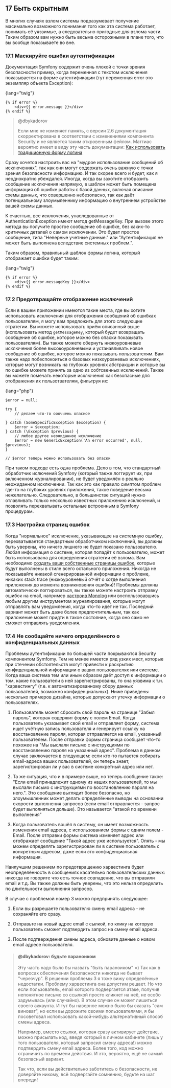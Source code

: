 ## 17 Быть скрытным

В многих случаях взлом системы подразумевает получение масимально возможного понимания того как эта система
работает, понимать её уязвимые, а следовательно пригодные для взлома части. Таким образом вам нужно быть 
весьма осторожными в плане того, что вы вообще показываете во вне.

### 17.1 Маскируйте ошибки аутентификации

Документация Symfony содержит очень плохой с точки зрения безопасности пример, когда переменная с текстом исключения 
показывается на форме аутентификации (тут переменная error это экземпляр объекта Exception):

{lang="twig"}
~~~~~~~~~~~~~
{% if error %}
    <div>{{ error.message }}</div>
{% endif %}
~~~~~~~~~~~~~

> @dbykadorov
>
> Если мне не изменяет память, с версии 2.6 документация скорректирована в соответствии с изменениями 
> компонента Security и не является таким откровенным фейлом. Маттиас вероятно имеет в виду эту часть документации: 
> [Как использовать традиционную форму логина](http://symfony.com/doc/master/security/form_login_setup.html)

Сразу хочется настроить вас на "мудрое использование сообщений об исключениях", так как они могут содержать
очень важную с точки зрения безопасности информацию. И так скорее всего и будет, как я неоднократно убеждался.
Иногда, когда вы захотите отобразить сообщение исключения напрямую, в шаблон может быть помещена информация об
ошибке работы с базой данных, включая описание схемы данных, что совершенно небезопасно, так как даёт потенциальному
злоумыленнику информацию о внутреннем устройстве вашей схемы данных.

К счасттью, все исключения, унаследованные от AuthenticationException имеют метод getMessageKey. При 
вызове этого метода вы получите простое сообщение об ощибке, без каких-то критичных деталей о самом
исключении. Это будет простое сообщение, типа "Неверные учетные данные." или "Аутентификация не может быть
выполнена вследствие системных проблем.".

Таким образом, правильный шаблон формы логина, который отображает ошибки будет таким:

{lang="twig"}
~~~~~~~~~~~~~
{% if error %}
    <div>{{ error.messageKey }}</div>
{% endif %}
~~~~~~~~~~~~~

### 17.2 Предотвращайте отображение исключений

Если в вашем приложении имеются такие места, где вы хотите использовать исключения для отображения
сообщений об ошибках пользователям, я могу вам предложить для этого следующие стратегии. Вы можете использовать
приём описанный выше (использовать метод `getMessageKey`, который будет возвращать сообщение об ошибке, которое
можно без опаски показывать пользователям). Вы также можете обернуть низкоуровневые исключения более
высокоуровневыми и устанавливать новое сообщение об ошибке, которое можно показывать пользователям. Вам
также надо побеспокоиться о базовых низкоуровневых исключениях, которые могут возникать на глубоких уровнях
абстракции и которые вы по ошибке можете принять за одно из собтсвенных исключений. Также вы можете помечать
некоторые исключения как безопасные для отображения их пользотвателям, фильтруя их:

{lang="php"}
~~~~~~~~~~~~
$error = null;

try {
    // делаем что-то оооччень опасное
    ...
} catch (SomeSpecificException $exception) {
    $error = $exception;
} catch (\Exception $previous) {
    // любое другое неожиданное исключение
    $error = new GenericException('An error occurred', null, $previous);
}

// $error теперь можно использовать без опаски
~~~~~~~~~~~~

При таком подходе есть одна проблема. Дело в том, что стандартный обработчик ислючений Symfony (который также
логгирует их, при включенном журналировании), не будет уведомлён о реально неожиданном исключении. Так как это
как правило симптом проблем где-то на глубоких уровнях приложения, такое поведение весьма нежелательно. Следовательно,
в большинстве ситуаций нужно отлавливать только несколько известных приложению исключений, и позволять перехватывать
остальные встроенным в Symfony процедурам.

### 17.3 Настройка страниц ошибок

Когда "нормальное" исключение, указывающее на системную ошибку, перехватывается стандартным обработчиком исключений,
вы должны быть уверены, что ничего лишнего не будет показано пользователю. Любая информация о системе, которая 
попадёт к пользователю, может быть использована для определения стратегии её взлома. Вам необходимо
[создать ваши собственные страницы ошибок](http://symfony.com/doc/master/controller/error_pages.html), которые
будут выполнены в стиле всего остального приложения. Никогда не показывайте никакой сгенерированной информации
о проблеме, никаких stack trace (низкоуровневый отчёт о хотде выполнения приложения до момента возникновения ошибки)!
Проблемы должны автоматически логгироваться, вы также можете настроить отправку ошибок на email, например
[настроив Monolog](http://symfony.com/doc/master/logging/monolog_email.html) или воспользовавшись любым другим 
инструментом журналирования, которые могут отправлять вам уведомления, когда что-то идёт не так. Последний вариант 
может быть даже более предпочтительным, так как приложение может придти в такое состояние, когда оно само не
сможет отправлять уведомления.

### 17.4 Не сообщайте ничего определённого о конфиденциальных данных

Проблемы аутентификации по большей части покрываются Security компонентом Symfomy. Тем не менее имеется
ряд узких мест, которые при стечении обстоятельств могут привести к раскрытию конфиденциальной 
информации о ваших пользователях или системе. Когда ваша система тем или иным образом даёт доступ к информации 
о том, какие пользователи в ней зарегистрированы, то она уязвима к т.н. "харвестингу" (т.е. к автоматизированному
сбору данных пользователей, возможно конфиденциальных). Ниже приведены несколько примеров дизайна, которые допускают
утечку информации о пользователях.

1. Пользователь может сбросить свой пароль на странице "Забыл пароль", которая содержит форму с полем Email.
Когда пользователь укзазывает свой email и отправляет форму, система ищет учётную запись пользователя и 
генерирует ссылку на восстановление пароля, которая отправляется на email, указанный пользователем. После отправки
формы страница сообщает что-то похожее на "Мы выслали письмо с инструкциями по восстановлению пароля на указанный 
адрес". Проблема в данном случае заключается в следующем: если кто-то пытается собирать email-адреса ваших 
пользователей, он теперь знает, зарегистрирован ли у вас в системе конкретный адрес или нет.

2. Та же ситуация, что и в примере выше, но теперь сообщение такое: "Если email принадлежит одному из наших
пользователей, то мы выслали письмо с инструкциями по восстановлению пароля на него.". Это сообщение выглядит более
безопасно, но злоумышленник может делать определённые выводы на основании скорости выполнения запросов (если
email отправляется - запрос будет выполняться дольше). Это называется "атакой по времени выполнения"

3. Когда пользователь вошёл в систему, он имеет возможность изменения email адреса, с использованием формы
с одним полем - Email. После отправки формы система изменяет адрес или отображает сообщение "Такой адрес уже
используется". Опять - мы можем определять зарегистрирован ли в системе пользователь с конкретным адресом, даже
если это конфиденциальная информация.

Наилучшим решением по предотвращению харвестинга будет неопределённость в сообщениях касательно пользовательских 
данных: никогда не говорите что есть точное совпадение, что вы отправили email и т.д. Вы также должны быть уверены, 
что это нельзя определить по длительности выполнения запросов.

В случае с проблемой номер 3 можно предпринять следующее:

1. Если вы разрешаете пользователю смену email адреса - не сохраняйте его сразу.

2. Отправьте на новый адрес email с сылкой, по клику на которую пользователь сможет подтвердить запрос
на смену email адреса.

3. После подтверждения смены адреса, обновите данные о новом email адресе пользователя.

> #### @dbykadorov: будьте параноиком
>
> Эту часть надо было бы назвать "быть параноиком" =) Так как в вопросах обеспечения безопасности никогда не бывает
> "черезчур". В решении проблемы 3 я тоже вижу определённые недостатки. Проблему харвестинга она допустим решает.
> Но что если пользователь, email которого подвергается атаке, получив непонятное письмо со ссылкой просто кликнет
> на неё, не особо задумывась (или случайно). В этом случае он может лишиться своего аккаунта. И тут бы наверное 
> можно было бы сказать "сам виноват", но если вы дорожите своими пользователями, я бы посоветовал использовать
> какой-нибудь альтернативный способ смены адреса.
>
> Например, вместо ссылки, которая сразу активирует действие, можно присылать код, введя который в личном 
> кабинете (лишь у того пользователя, который запросил смену адреса!) можно подтвердить смену email адреса.
> Более того, код можно ограничить по времени действия. И это, вероятно, ещё не самый безопасный вариант.
>
> Так что, если вы действительно заботитесь о безопасности, не доверяйте никому, всё подвергайте сомнению, будьте на
> шаг впереди! 